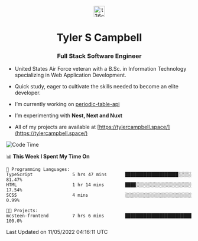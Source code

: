 <p align="center">
<a href="https://www.linkedin.com/in/t36campbell" target="blank"><img align="center" src="https://ik.imagekit.io/t36campbell/Portfolio/linkedin.png.original_m8bbGgPh6.png" alt="t36campbell" height="30" width="30" /></a>
</p>
<h1 align="center">Tyler S Campbell</h1>
<h3 align="center">Full Stack Software Engineer</h3>

* United States Air Force veteran with a B.Sc. in Information Technology specializing in Web Application Development. 

* Quick study, eager to cultivate the skills needed to become an elite developer.

* I’m currently working on [periodic-table-api](https://github.com/t36campbell/periodic-table-api)

* I’m experimenting with **Nest, Next and Nuxt**

* All of my projects are available at [https://tylercampbell.space/](https://tylercampbell.space/)

<!--START_SECTION:waka-->
![Code Time](http://img.shields.io/badge/Code%20Time-1%2C623%20hrs%2039%20mins-blue)

📊 **This Week I Spent My Time On** 

```text
💬 Programming Languages: 
TypeScript               5 hrs 47 mins       ████████████████████░░░░░   81.47% 
HTML                     1 hr 14 mins        ████░░░░░░░░░░░░░░░░░░░░░   17.54% 
SCSS                     4 mins              ░░░░░░░░░░░░░░░░░░░░░░░░░   0.99%

🐱‍💻 Projects: 
mcsteen-frontend         7 hrs 6 mins        █████████████████████████   100.0%

```


 Last Updated on 11/05/2022 04:16:11 UTC
<!--END_SECTION:waka-->
